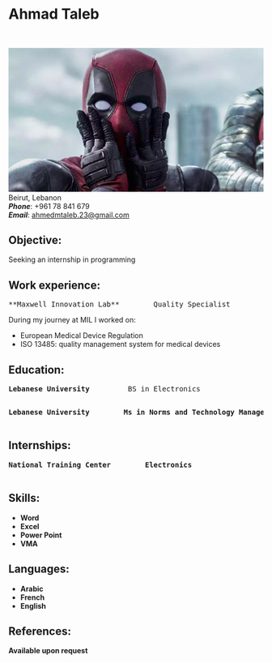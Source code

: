 # **Ahmad Taleb**

<br>

![my photo](ded.png)
<br>
Beirut, Lebanon<br>
**_Phone_**: +961 78 841 679<br>
**_Email_**: <ahmedmtaleb.23@gmail.com><br>

## **Objective:**

Seeking an internship in programming<br>

## **Work experience:**

<pre>
**Maxwell Innovation Lab**        Quality Specialist                                         Dec 2017 - Dec 2018<br></pre>

During my journey at MIL I worked on: <br>

- European Medical Device Regulation
- ISO 13485: quality management system for medical devices

## **Education:**

<pre>
<strong>Lebanese University</strong>         BS in Electronics                                Sep 2009 - Sep 2012<br>
</pre>

<pre>
<strong>Lebanese University<strong>        Ms in Norms and Technology Management             Sep 2015 - Sep 2017<br>
</pre>

## **Internships:**

<pre>
National Training Center        Electronics                                      Dec 2011 - Jun 2011<br>
</pre>

## **Skills:**

- Word
- Excel
- Power Point
- VMA

## **Languages:**

- Arabic
- French
- English

## **References:**

Available upon request

